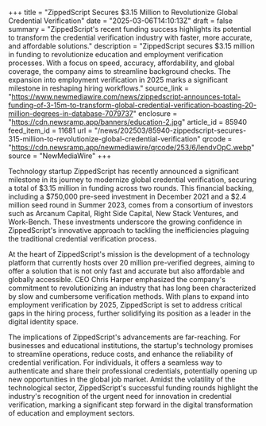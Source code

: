 +++
title = "ZippedScript Secures $3.15 Million to Revolutionize Global Credential Verification"
date = "2025-03-06T14:10:13Z"
draft = false
summary = "ZippedScript's recent funding success highlights its potential to transform the credential verification industry with faster, more accurate, and affordable solutions."
description = "ZippedScript secures $3.15 million in funding to revolutionize education and employment verification processes. With a focus on speed, accuracy, affordability, and global coverage, the company aims to streamline background checks. The expansion into employment verification in 2025 marks a significant milestone in reshaping hiring workflows."
source_link = "https://www.newmediawire.com/news/zippedscript-announces-total-funding-of-3-15m-to-transform-global-credential-verification-boasting-20-million-degrees-in-database-7079737"
enclosure = "https://cdn.newsramp.app/banners/education-2.jpg"
article_id = 85940
feed_item_id = 11681
url = "/news/202503/85940-zippedscript-secures-315-million-to-revolutionize-global-credential-verification"
qrcode = "https://cdn.newsramp.app/newmediawire/qrcode/253/6/lendvOpC.webp"
source = "NewMediaWire"
+++

<p>Technology startup ZippedScript has recently announced a significant milestone in its journey to modernize global credential verification, securing a total of $3.15 million in funding across two rounds. This financial backing, including a $750,000 pre-seed investment in December 2021 and a $2.4 million seed round in Summer 2023, comes from a consortium of investors such as Arcanum Capital, Right Side Capital, New Stack Ventures, and Work-Bench. These investments underscore the growing confidence in ZippedScript's innovative approach to tackling the inefficiencies plaguing the traditional credential verification process.</p><p>At the heart of ZippedScript's mission is the development of a technology platform that currently hosts over 20 million pre-verified degrees, aiming to offer a solution that is not only fast and accurate but also affordable and globally accessible. CEO Chris Harper emphasized the company's commitment to revolutionizing an industry that has long been characterized by slow and cumbersome verification methods. With plans to expand into employment verification by 2025, ZippedScript is set to address critical gaps in the hiring process, further solidifying its position as a leader in the digital identity space.</p><p>The implications of ZippedScript's advancements are far-reaching. For businesses and educational institutions, the startup's technology promises to streamline operations, reduce costs, and enhance the reliability of credential verification. For individuals, it offers a seamless way to authenticate and share their professional credentials, potentially opening up new opportunities in the global job market. Amidst the volatility of the technological sector, ZippedScript's successful funding rounds highlight the industry's recognition of the urgent need for innovation in credential verification, marking a significant step forward in the digital transformation of education and employment sectors.</p>